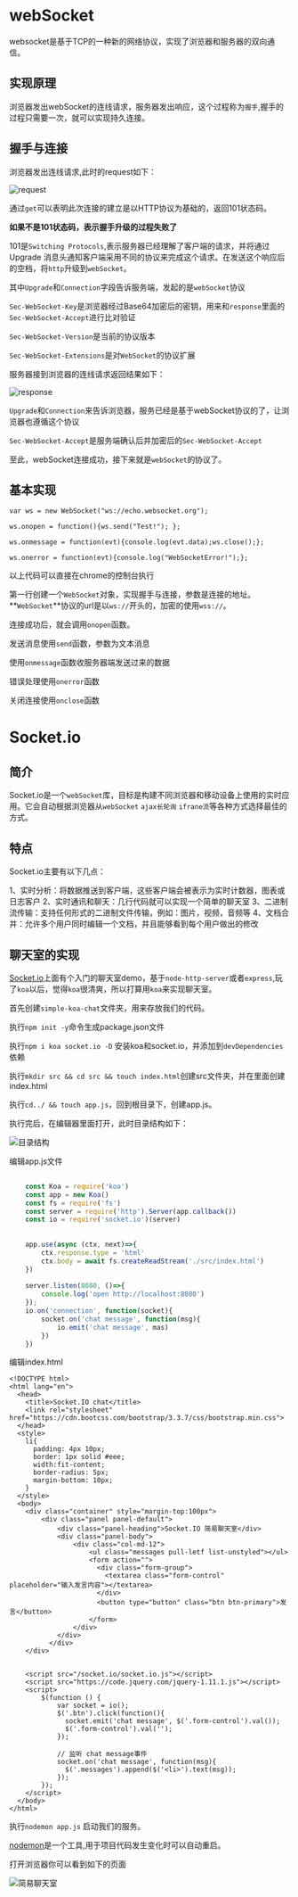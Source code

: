 # webSocket

websocket是基于TCP的一种新的网络协议，实现了浏览器和服务器的双向通信。

## 实现原理
浏览器发出webSocket的连线请求，服务器发出响应，这个过程称为`握手`,握手的过程只需要一次，就可以实现持久连接。

## 握手与连接

浏览器发出连线请求,此时的request如下：

![request](http://upload-images.jianshu.io/upload_images/4060631-482f8d79d35b6616.jpg?imageMogr2/auto-orient/strip%7CimageView2/2/w/1240)


通过`get`可以表明此次连接的建立是以HTTP协议为基础的，返回101状态码。

**如果不是101状态码，表示握手升级的过程失败了**

101是`Switching Protocols`,表示服务器已经理解了客户端的请求，并将通过Upgrade 消息头通知客户端采用不同的协议来完成这个请求。在发送这个响应后的空档，将`http`升级到`webSocket`。

其中`Upgrade`和`Connection`字段告诉服务端，发起的是`webSocket`协议

`Sec-WebSocket-Key`是浏览器经过Base64加密后的密钥，用来和`response`里面的`Sec-WebSocket-Accept`进行比对验证

`Sec-WebSocket-Version`是当前的协议版本
 
`Sec-WebSocket-Extensions`是对`WebSocket`的协议扩展


服务器接到浏览器的连线请求返回结果如下：

![response](http://upload-images.jianshu.io/upload_images/4060631-c1dcb04866442d15.jpg?imageMogr2/auto-orient/strip%7CimageView2/2/w/1240)


`Upgrade`和`Connection`来告诉浏览器，服务已经是基于webSocket协议的了，让浏览器也遵循这个协议

`Sec-WebSocket-Accept`是服务端确认后并加密后的`Sec-WebSocket-Accept`

至此，webSocket连接成功，接下来就是`webSocket`的协议了。


## 基本实现

``` demo
var ws = new WebSocket("ws://echo.websocket.org");

ws.onopen = function(){ws.send("Test!"); };

ws.onmessage = function(evt){console.log(evt.data);ws.close();};

ws.onerror = function(evt){console.log("WebSocketError!");};

```

以上代码可以直接在chrome的控制台执行

第一行创建一个`WebSocket`对象，实现握手与连接，参数是连接的地址。**`WebSocket`**协议的url是以`ws://`开头的，加密的使用`wss://`。

连接成功后，就会调用`onopen`函数。

发送消息使用`send`函数，参数为文本消息

使用`onmessage`函数收服务器端发送过来的数据

错误处理使用`onerror`函数

关闭连接使用`onclose`函数

# Socket.io

## 简介
Socket.io是一个`webSocket`库，目标是构建不同浏览器和移动设备上使用的实时应用。它会自动根据浏览器从`webSocket` `ajax长轮询` `ifrane流`等各种方式选择最佳的方式。

## 特点
Socket.io主要有以下几点：

 1、实时分析：将数据推送到客户端，这些客户端会被表示为实时计数器，图表或日志客户
 2、实时通讯和聊天：几行代码就可以实现一个简单的聊天室
 3、二进制流传输：支持任何形式的二进制文件传输，例如：图片，视频，音频等
 4、文档合并：允许多个用户同时编辑一个文档，并且能够看到每个用户做出的修改

## 聊天室的实现

[Socket.io](https://socket.io/docs/)上面有个入门的聊天室demo，基于`node-http-server`或者`express`,玩了`koa`以后，觉得`koa`很清爽，所以打算用`koa`来实现聊天室。

首先创建`simple-koa-chat`文件夹，用来存放我们的代码。

执行`npm init -y`命令生成package.json文件

执行`npm i koa socket.io -D` 安装koa和socket.io，并添加到`devDependencies`依赖

执行`mkdir src && cd src && touch index.html`创建src文件夹，并在里面创建index.html

执行`cd../ && touch app.js`，回到根目录下，创建app.js。

执行完后，在编辑器里面打开，此时目录结构如下：

![目录结构](http://upload-images.jianshu.io/upload_images/4060631-5ea625024b49c2c3.jpg?imageMogr2/auto-orient/strip%7CimageView2/2/w/1240)

编辑app.js文件
``` app.js
	
	const Koa = require('koa')
	const app = new Koa()
	const fs = require('fs')
	const server = require('http').Server(app.callback())
	const io = require('socket.io')(server)
	
	
	app.use(async (ctx, next)=>{
		ctx.response.type = 'html'
		ctx.body = await fs.createReadStream('./src/index.html')
	})
	
	server.listen(8080, ()=>{
		console.log('open http://localhost:8080')
	});
	io.on('connection', function(socket){
		socket.on('chat message', function(msg){
			io.emit('chat message', mas)
		})
	})
```

编辑index.html
```
<!DOCTYPE html>
<html lang="en">
  <head>
    <title>Socket.IO chat</title>
    <link rel="stylesheet" href="https://cdn.bootcss.com/bootstrap/3.3.7/css/bootstrap.min.css">
  </head>
  <style>
    li{
      padding: 4px 10px;
      border: 1px solid #eee;
      width:fit-content;
      border-radius: 5px;
      margin-bottom: 10px;
    }
  </style>
  <body>
    <div class="container" style="margin-top:100px">
        <div class="panel panel-default">
            <div class="panel-heading">Socket.IO 简易聊天室</div>
            <div class="panel-body">
                <div class="col-md-12">
                    <ul class="messages pull-letf list-unstyled"></ul>
                    <form action="">
                      <div class="form-group">
                        <textarea class="form-control"  placeholder="输入发言内容"></textarea>
                      </div>
                      <button type="button" class="btn btn-primary">发言</button>
                    </form>
                </div>
            </div>
          </div>
    </div>
    
    
    <script src="/socket.io/socket.io.js"></script>
    <script src="https://code.jquery.com/jquery-1.11.1.js"></script>
    <script>
        $(function () {
            var socket = io();
            $('.btn').click(function(){
              socket.emit('chat message', $('.form-control').val());
              $('.form-control').val('');
            });

            // 监听 chat message事件 
            socket.on('chat message', function(msg){
              $('.messages').append($('<li>').text(msg));
            });  
        });
    </script>
  </body>
</html>

```

执行`nodemon app.js` 启动我们的服务。

[nodemon](https://nodemon.io/)是一个工具,用于项目代码发生变化时可以自动重启。


打开浏览器你可以看到如下的页面

![简易聊天室](http://upload-images.jianshu.io/upload_images/4060631-7738d6d9773b2e45.jpg?imageMogr2/auto-orient/strip%7CimageView2/2/w/1240)


